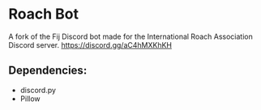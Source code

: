 # Roach Bot
A fork of the Fij Discord bot made for the International Roach Association Discord server. https://discord.gg/aC4hMXKhKH



## Dependencies: ##
* discord.py
* Pillow
